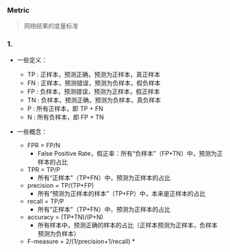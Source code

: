 ### Metric

> 网络结果的度量标准


### 1.
 * 一些定义：
   * TP : 正样本，预测正确，预测为正样本，真正样本
   * FN : 正样本，预测错误，预测为负样本，假负样本
   * FP : 负样本，预测错误，预测为正样本，假正样本
   * TN : 负样本，预测正确，预测为负样本，真负样本
   * P : 所有正样本，即 TP + FN
   * N : 所有负样本，即 FP + TN
 
 * 一些概念：
   * FPR = FP/N
     * False Positive Rate，假正率：所有“负样本”（FP+TN）中，预测为正样本的占比
   * TPR = TP/P
     * 所有“正样本”（TP+FN）中，预测为正样本的占比
   * precision = TP/(TP+FP)
     * 所有“预测为正样本的样本”（TP+FP）中，本来是正样本的占比
   * recall = TP/P
     * 所有“正样本”（TP+FN）中，预测为正样本的占比
   * accuracy = (TP+TN)/(P+N)
     * 所有样本中，预测正确的样本的占比（正样本预测为正样本，负样本预测为负样本）
   * F-measure = 2/(1/precision+1/recall)
     * 
 
